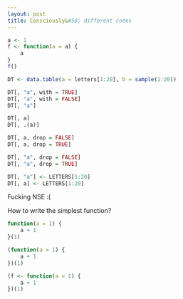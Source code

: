 ```yaml
---
layout: post
title: Consciously&#58; different codes
---
```


```r
a <- 1
f <- function(a = a) {
    a
}
f()
```

```r
DT <- data.table(a = letters[1:20], b = sample(1:20))

DT[, "a", with = TRUE]
DT[, "a", with = FALSE]
DT[, "a"]

DT[, a]
DT[, .(a)]

DT[, a, drop = FALSE]
DT[, a, drop = TRUE]

DT[, "a", drop = FALSE]
DT[, "a", drop = TRUE]

DT[, "a"] <- LETTERS[1:20]
DT[, a] <- LETTERS[1:20]

```

Fucking NSE :(

How to write the simplest function?

```r
function(a = 1) {
	a + 1
}(1)

(function(a = 1) {
	a + 1
})(1)

(f <- function(a = 1) {
    a + 1
})(1)



```